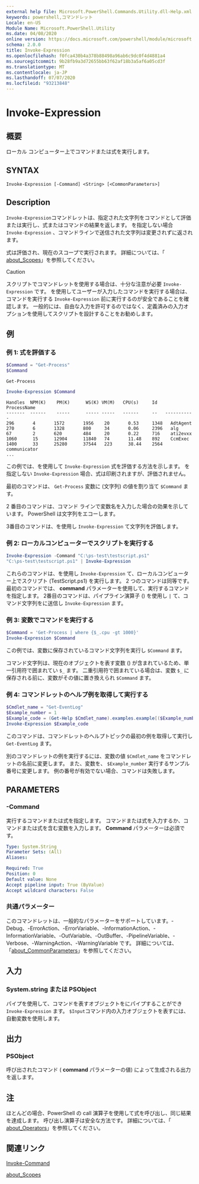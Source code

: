 ```yaml
---
external help file: Microsoft.PowerShell.Commands.Utility.dll-Help.xml
keywords: powershell,コマンドレット
Locale: en-US
Module Name: Microsoft.PowerShell.Utility
ms.date: 04/08/2020
online version: https://docs.microsoft.com/powershell/module/microsoft.powershell.utility/invoke-expression?view=powershell-5.1&WT.mc_id=ps-gethelp
schema: 2.0.0
title: Invoke-Expression
ms.openlocfilehash: f0fca430b4a378b88498a96ab6c9dc0f4d4881a4
ms.sourcegitcommit: 9b28fb9a3d72655bb63f62af18b3a5af6a05cd3f
ms.translationtype: MT
ms.contentlocale: ja-JP
ms.lasthandoff: 07/07/2020
ms.locfileid: "93213848"
---
```

# Invoke-Expression

## 概要
ローカル コンピューター上でコマンドまたは式を実行します。

## SYNTAX

```
Invoke-Expression [-Command] <String> [<CommonParameters>]
```

## Description

`Invoke-Expression`コマンドレットは、指定された文字列をコマンドとして評価または実行し、式またはコマンドの結果を返します。 を指定しない場合 `Invoke-Expression` 、コマンドラインで送信された文字列は変更されずに返されます。

式は評価され、現在のスコープで実行されます。 詳細については、「 [about_Scopes](../Microsoft.PowerShell.Core/About/about_Scopes.md)」を参照してください。

> [!CAUTION]
> スクリプトでコマンドレットを使用する場合は、十分な注意が必要 `Invoke-Expression` です。 を使用してユーザーが入力したコマンドを実行する場合は、コマンドを実行する `Invoke-Expression` 前に実行するのが安全であることを確認します。 一般的には、自由な入力を許可するのではなく、定義済みの入力オプションを使用してスクリプトを設計することをお勧めします。

## 例

### 例 1: 式を評価する

```powershell
$Command = "Get-Process"
$Command
```

```Output
Get-Process
```

```powershell
Invoke-Expression $Command
```

```Output
Handles  NPM(K)    PM(K)      WS(K) VM(M)   CPU(s)     Id   ProcessName
-------  ------    -----      ----- -----   ------     --   -----------
296       4       1572       1956    20       0.53     1348   AdtAgent
270       6       1328       800     34       0.06     2396   alg
67        2       620        484     20       0.22     716    ati2evxx
1060      15      12904      11840   74       11.48    892    CcmExec
1400      33      25280      37544   223      38.44    2564   communicator
...
```

この例では、を使用して `Invoke-Expression` 式を評価する方法を示します。 を指定しない `Invoke-Expression` 場合、式は印刷されますが、評価されません。

最初のコマンドは、 `Get-Process` 変数に (文字列) の値を割り当て `$Command` ます。

2 番目のコマンドは、コマンド ラインで変数名を入力した場合の効果を示しています。 PowerShell は文字列をエコーします。

3番目のコマンドは、を使用し `Invoke-Expression` て文字列を評価します。

### 例 2: ローカルコンピューターでスクリプトを実行する

```powershell
Invoke-Expression -Command "C:\ps-test\testscript.ps1"
"C:\ps-test\testscript.ps1" | Invoke-Expression
```

これらのコマンドは、を使用し `Invoke-Expression` て、ローカルコンピューター上でスクリプト (TestScript.ps1) を実行します。 2 つのコマンドは同等です。 最初のコマンドでは、 **command** パラメーターを使用して、実行するコマンドを指定します。
2番目のコマンドは、パイプライン演算子 () を使用し `|` て、コマンド文字列をに送信し `Invoke-Expression` ます。

### 例 3: 変数でコマンドを実行する

```powershell
$Command = 'Get-Process | where {$_.cpu -gt 1000}'
Invoke-Expression $Command
```

この例では、変数に保存されているコマンド文字列を実行し `$Command` ます。

コマンド文字列は、現在のオブジェクトを表す変数 () が含まれているため、単一引用符で囲まれてい `$_` ます。 二重引用符で囲まれている場合は、変数 `$_` に保存される前に、変数がその値に置き換えられ `$Command` ます。

### 例 4: コマンドレットのヘルプ例を取得して実行する

```powershell
$Cmdlet_name = "Get-EventLog"
$Example_number = 1
$Example_code = (Get-Help $Cmdlet_name).examples.example[($Example_number-1)].code
Invoke-Expression $Example_code
```

このコマンドは、コマンドレットのヘルプトピックの最初の例を取得して実行し `Get-EventLog` ます。

別のコマンドレットの例を実行するには、変数の値 `$Cmdlet_name` をコマンドレットの名前に変更します。 また、変数を、 `$Example_number` 実行するサンプル番号に変更します。 例の番号が有効でない場合、コマンドは失敗します。

## PARAMETERS

### -Command

実行するコマンドまたは式を指定します。 コマンドまたは式を入力するか、コマンドまたは式を含む変数を入力します。 **Command** パラメーターは必須です。

```yaml
Type: System.String
Parameter Sets: (All)
Aliases:

Required: True
Position: 0
Default value: None
Accept pipeline input: True (ByValue)
Accept wildcard characters: False
```

### 共通パラメーター

このコマンドレットは、一般的なパラメーターをサポートしています。-Debug、-ErrorAction、-ErrorVariable、-InformationAction、-InformationVariable、-OutVariable、-OutBuffer、-PipelineVariable、-Verbose、-WarningAction、-WarningVariable です。 詳細については、「[about_CommonParameters](../Microsoft.PowerShell.Core/About/about_CommonParameters.md)」を参照してください。

## 入力

### System.string または PSObject

パイプを使用して、コマンドを表すオブジェクトをにパイプすることができ `Invoke-Expression` ます。
`$Input`コマンド内の入力オブジェクトを表すには、自動変数を使用します。

## 出力

### PSObject

呼び出されたコマンド ( **command** パラメーターの値) によって生成される出力を返します。

## 注

ほとんどの場合、PowerShell の call 演算子を使用して式を呼び出し、同じ結果を達成します。
呼び出し演算子は安全な方法です。 詳細については、「 [about_Operators](../microsoft.powershell.core/about/about_operators.md#call-operator-)」を参照してください。

## 関連リンク

[Invoke-Command](../Microsoft.PowerShell.Core/Invoke-Command.md)

[about_Scopes](../Microsoft.PowerShell.Core/About/about_Scopes.md)
